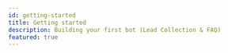 ```yaml
---
id: getting-started
title: Getting started
description: Building your first bot (Lead Collection & FAQ)
featured: true
---
```

